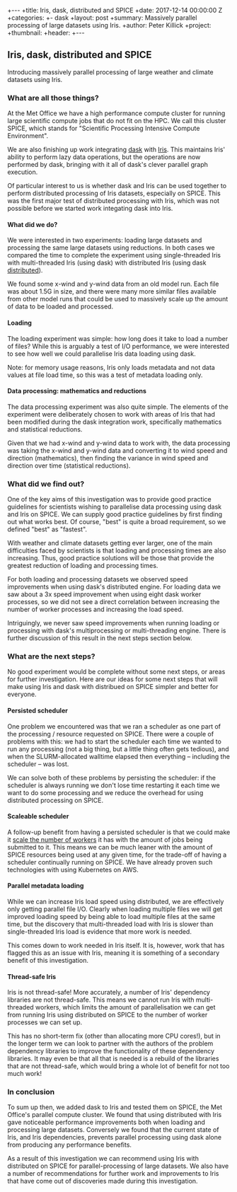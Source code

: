 +---
+title: Iris, dask, distributed and SPICE
+date: 2017-12-14 00:00:00 Z
+categories:
+- dask
+layout: post
+summary: Massively parallel processing of large datasets using Iris.
+author: Peter Killick
+project:
+thumbnail:
+header:
+---

## Iris, dask, distributed and SPICE

Introducing massively parallel processing of large weather and climate datasets
using Iris.


### What are all those things?

At the Met Office we have a high performance compute cluster for running
large scientific compute jobs that do not fit on the HPC. We call this cluster
SPICE, which stands for "Scientific Processing Intensive Compute Environment".

We are also finishing up work integrating
[dask](http://dask.pydata.org/en/latest/) with
[Iris](http://scitools.org.uk/iris/docs/latest/index.html).
This maintains Iris' ability to perform lazy data operations, but the operations
are now performed by dask, bringing with it all of dask's clever parallel graph
execution.

Of particular interest to us is whether dask and Iris can be used together to
perform distributed processing of Iris datasets, especially on SPICE. This was
the first major test of distributed processing with Iris, which was not possible
before we started work integating dask into Iris.


#### What did we do?

We were interested in two experiments: loading large datasets and processing
the same large datasets using reductions. In both cases we compared the time to
complete the experiment using single-threaded Iris with multi-threaded Iris (using dask)
with distributed Iris (using dask
[distributed](http://distributed.readthedocs.io/en/latest/)).

We found some x-wind and y-wind data from an old model run. Each file was about 1.5G
in size, and there were many more similar files available from other model runs that
could be used to massively scale up the amount of data to be loaded and processed.


#### Loading

The loading experiment was simple: how long does it take to load a number of files?
While this is arguably a test of I/O performance, we were interested to see how well
we could parallelise Iris data loading using dask.

Note: for memory usage reasons, Iris only loads metadata and not data values at
file load time, so this was a test of metadata loading only.


#### Data processing: mathematics and reductions

The data processing experiment was also quite simple. The elements of the experiment
were deliberately chosen to work with areas of Iris that had been modified during
the dask integration work, specifically mathematics and statistical reductions.

Given that we had x-wind and y-wind data to work with, the data processing was
taking the x-wind and y-wind data and converting it to wind speed and direction
(mathematics), then finding the variance in wind speed and direction over time
(statistical reductions).


### What did we find out?

One of the key aims of this investigation was to provide good practice guidelines
for scientists wishing to parallelise data processing using dask and Iris on SPICE.
We can supply good practice guidelines by first finding out what works best.
Of course, "best" is quite a broad requirement, so we defined "best" as "fastest".

With weather and climate datasets getting ever larger, one of the main difficulties
faced by scientists is that loading and processing times are also increasing. Thus,
good practice solutions will be those that provide the greatest reduction of loading
and processing times.

For both loading and processing datasets we observed speed improvements when
using dask's distributed engine. For loading data we saw about a 3x speed improvement
when using eight dask worker processes, so we did not see a direct correlation
between increasing the number of worker processes and increasing the load
speed.

Intriguingly, we never saw speed improvements when running loading or processing
with dask's multiprocessing or multi-threading engine. There is further discussion
of this result in the next steps section below.


### What are the next steps?

No good experiment would be complete without some next steps, or areas for further
investigation. Here are our ideas for some next steps that will make using Iris
and dask with distribued on SPICE simpler and better for everyone.


#### Persisted scheduler

One problem we encountered was that we ran a scheduler as one part of the processing /
resource requested on SPICE. There were a couple of problems with this: we had to start
the scheduler each time we wanted to run any processing (not a big thing, but a
little thing often gets tedious), and when the SLURM-allocated walltime elapsed then
everything – including the scheduler – was lost.

We can solve both of these problems by persisting the scheduler: if the scheduler
is always running we don't lose time restarting it each time we want to do some
processing and we reduce the overhead for using distributed processing on SPICE.


#### Scaleable scheduler

A follow-up benefit from having a persisted scheduler is that we could make it
[scale the number of workers](https://distributed.readthedocs.io/en/latest/adaptive.html)
it has with the amount of jobs being submitted to it.
This means we can be much leaner with the amount of SPICE resources being used
at any given time, for the trade-off of having a scheduler continually running on SPICE.
We have already proven such technologies with using Kubernetes on AWS.


#### Parallel metadata loading

While we can increase Iris load speed using distributed, we are effectively only
getting parallel file I/O. Clearly when loading multiple files we will get improved
loading speed by being able to load multiple files at the same time, but the discovery
that multi-threaded load with Iris is slower than single-threaded Iris load is evidence
that more work is needed.

This comes down to work needed in Iris itself. It is, however, work that has
flagged this as an issue with Iris, meaning it is something of a secondary
benefit of this investigation.


#### Thread-safe Iris

Iris is not thread-safe! More accurately, a number of Iris' dependency libraries
are not thread-safe. This means we cannot run Iris with multi-threaded workers,
which limits the amount of parallelisation we can get from running Iris using
distributed on SPICE to the number of worker processes we can set up.

This has no short-term fix (other than allocating more CPU cores!), but in the
longer term we can look to partner with the authors of the problem dependency
libraries to improve the functionality of these dependency libraries. It may even
be that all that is needed is a rebuild of the libraries that are not thread-safe,
which would bring a whole lot of benefit for not too much work!


### In conclusion

To sum up then, we added dask to Iris and tested them on SPICE, the Met Office's parallel
compute cluster. We found that using distributed with Iris gave noticeable performance
improvements both when loading and processing large datasets. Conversely we found that
the current state of Iris, and Iris dependencies, prevents parallel processing using
dask alone from producing any performance benefits.

As a result of this investigation we can recommend using Iris with distributed on SPICE
for parallel-processing of large datasets. We also have a number of recommendations for
further work and improvements to Iris that have come out of discoveries made during
this investigation.
